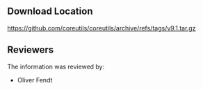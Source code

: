 ## Download Location

https://github.com/coreutils/coreutils/archive/refs/tags/v9.1.tar.gz

## Reviewers

The information was reviewed by:

* Oliver Fendt
